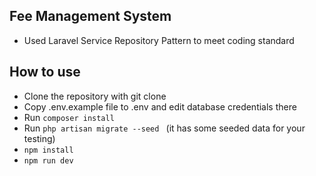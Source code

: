 ## Fee Management System
- Used Laravel Service Repository Pattern to meet coding standard  
## How to use

- Clone the repository with git clone
- Copy .env.example file to .env and edit database credentials there
 - Run  ```composer install ```
- Run  ``` php artisan migrate --seed  ``` (it has some seeded data for your testing)
- ``` npm install  ```
-  ``` npm run dev ```

